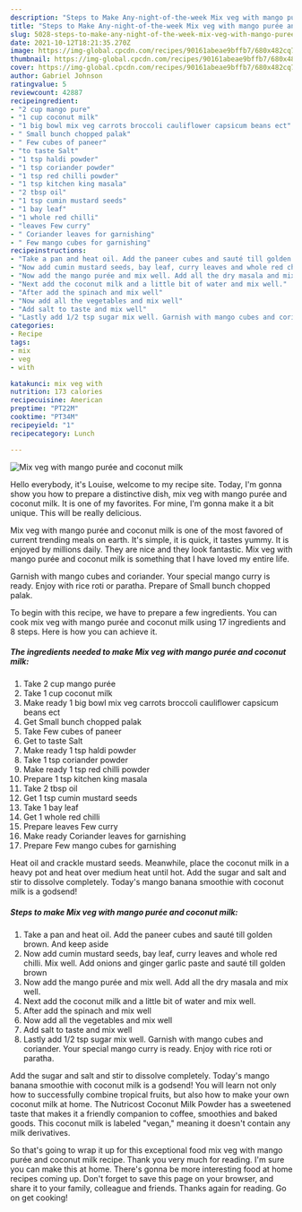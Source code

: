 ```yaml
---
description: "Steps to Make Any-night-of-the-week Mix veg with mango purée and coconut milk"
title: "Steps to Make Any-night-of-the-week Mix veg with mango purée and coconut milk"
slug: 5028-steps-to-make-any-night-of-the-week-mix-veg-with-mango-puree-and-coconut-milk
date: 2021-10-12T18:21:35.270Z
image: https://img-global.cpcdn.com/recipes/90161abeae9bffb7/680x482cq70/mix-veg-with-mango-puree-and-coconut-milk-recipe-main-photo.jpg
thumbnail: https://img-global.cpcdn.com/recipes/90161abeae9bffb7/680x482cq70/mix-veg-with-mango-puree-and-coconut-milk-recipe-main-photo.jpg
cover: https://img-global.cpcdn.com/recipes/90161abeae9bffb7/680x482cq70/mix-veg-with-mango-puree-and-coconut-milk-recipe-main-photo.jpg
author: Gabriel Johnson
ratingvalue: 5
reviewcount: 42887
recipeingredient:
- "2 cup mango pure"
- "1 cup coconut milk"
- "1 big bowl mix veg carrots broccoli cauliflower capsicum beans ect"
- " Small bunch chopped palak"
- " Few cubes of paneer"
- "to taste Salt"
- "1 tsp haldi powder"
- "1 tsp coriander powder"
- "1 tsp red chilli powder"
- "1 tsp kitchen king masala"
- "2 tbsp oil"
- "1 tsp cumin mustard seeds"
- "1 bay leaf"
- "1 whole red chilli"
- "leaves Few curry"
- " Coriander leaves for garnishing"
- " Few mango cubes for garnishing"
recipeinstructions:
- "Take a pan and heat oil. Add the paneer cubes and sauté till golden brown. And keep aside"
- "Now add cumin mustard seeds, bay leaf, curry leaves and whole red chilli. Mix well. Add onions and ginger garlic paste and sauté till golden brown"
- "Now add the mango purée and mix well. Add all the dry masala and mix well."
- "Next add the coconut milk and a little bit of water and mix well."
- "After add the spinach and mix well"
- "Now add all the vegetables and mix well"
- "Add salt to taste and mix well"
- "Lastly add 1/2 tsp sugar mix well. Garnish with mango cubes and coriander. Your special mango curry is ready. Enjoy with rice roti or paratha."
categories:
- Recipe
tags:
- mix
- veg
- with

katakunci: mix veg with 
nutrition: 173 calories
recipecuisine: American
preptime: "PT22M"
cooktime: "PT34M"
recipeyield: "1"
recipecategory: Lunch

---
```



![Mix veg with mango purée and coconut milk](https://img-global.cpcdn.com/recipes/90161abeae9bffb7/680x482cq70/mix-veg-with-mango-puree-and-coconut-milk-recipe-main-photo.jpg)

Hello everybody, it's Louise, welcome to my recipe site. Today, I'm gonna show you how to prepare a distinctive dish, mix veg with mango purée and coconut milk. It is one of my favorites. For mine, I'm gonna make it a bit unique. This will be really delicious.

Mix veg with mango purée and coconut milk is one of the most favored of current trending meals on earth. It's simple, it is quick, it tastes yummy. It is enjoyed by millions daily. They are nice and they look fantastic. Mix veg with mango purée and coconut milk is something that I have loved my entire life.

Garnish with mango cubes and coriander. Your special mango curry is ready. Enjoy with rice roti or paratha. Prepare of Small bunch chopped palak.


To begin with this recipe, we have to prepare a few ingredients. You can cook mix veg with mango purée and coconut milk using 17 ingredients and 8 steps. Here is how you can achieve it.

<!--inarticleads1-->

##### The ingredients needed to make Mix veg with mango purée and coconut milk:

1. Take 2 cup mango purée
1. Take 1 cup coconut milk
1. Make ready 1 big bowl mix veg carrots broccoli cauliflower capsicum beans ect
1. Get  Small bunch chopped palak
1. Take  Few cubes of paneer
1. Get to taste Salt
1. Make ready 1 tsp haldi powder
1. Take 1 tsp coriander powder
1. Make ready 1 tsp red chilli powder
1. Prepare 1 tsp kitchen king masala
1. Take 2 tbsp oil
1. Get 1 tsp cumin mustard seeds
1. Take 1 bay leaf
1. Get 1 whole red chilli
1. Prepare leaves Few curry
1. Make ready  Coriander leaves for garnishing
1. Prepare  Few mango cubes for garnishing


Heat oil and crackle mustard seeds. Meanwhile, place the coconut milk in a heavy pot and heat over medium heat until hot. Add the sugar and salt and stir to dissolve completely. Today&#39;s mango banana smoothie with coconut milk is a godsend! 

<!--inarticleads2-->

##### Steps to make Mix veg with mango purée and coconut milk:

1. Take a pan and heat oil. Add the paneer cubes and sauté till golden brown. And keep aside
1. Now add cumin mustard seeds, bay leaf, curry leaves and whole red chilli. Mix well. Add onions and ginger garlic paste and sauté till golden brown
1. Now add the mango purée and mix well. Add all the dry masala and mix well.
1. Next add the coconut milk and a little bit of water and mix well.
1. After add the spinach and mix well
1. Now add all the vegetables and mix well
1. Add salt to taste and mix well
1. Lastly add 1/2 tsp sugar mix well. Garnish with mango cubes and coriander. Your special mango curry is ready. Enjoy with rice roti or paratha.


Add the sugar and salt and stir to dissolve completely. Today&#39;s mango banana smoothie with coconut milk is a godsend! You will learn not only how to successfully combine tropical fruits, but also how to make your own coconut milk at home. The Nutricost Coconut Milk Powder has a sweetened taste that makes it a friendly companion to coffee, smoothies and baked goods. This coconut milk is labeled &#34;vegan,&#34; meaning it doesn&#39;t contain any milk derivatives. 

So that's going to wrap it up for this exceptional food mix veg with mango purée and coconut milk recipe. Thank you very much for reading. I'm sure you can make this at home. There's gonna be more interesting food at home recipes coming up. Don't forget to save this page on your browser, and share it to your family, colleague and friends. Thanks again for reading. Go on get cooking!
